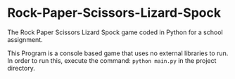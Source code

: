 # Rock-Paper-Scissors-Lizard-Spock
The Rock Paper Scissors Lizard Spock game coded in Python for a school assignment.

This Program is a console based game that uses no external libraries to run. In order to run this, execute the command: `python main.py` in the project directory.
